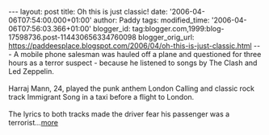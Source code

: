 \-\-- layout: post title: Oh this is just classic! date:
\'2006-04-06T07:54:00.000+01:00\' author: Paddy tags: modified\_time:
\'2006-04-06T07:56:03.366+01:00\' blogger\_id:
tag:blogger.com,1999:blog-17598736.post-114430656334760098
blogger\_orig\_url:
https://paddeesplace.blogspot.com/2006/04/oh-this-is-just-classic.html
\-\-- A mobile phone salesman was hauled off a plane and questioned for
three hours as a terror suspect - because he listened to songs by The
Clash and Led Zeppelin.\
\
Harraj Mann, 24, played the punk anthem London Calling and classic rock
track Immigrant Song in a taxi before a flight to London.\
\
The lyrics to both tracks made the driver fear his passenger was a
terrorist\...[more](https://www.dailymail.co.uk/pages/live/articles/news/news.html?in_article_id=382039&in_page_id=1770&in_a_source=)
